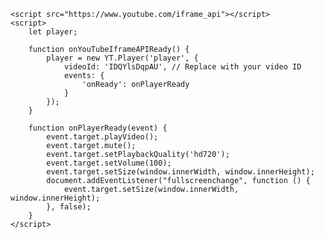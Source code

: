 <!DOCTYPE html>
<html lang="en">
<head>
    <meta charset="UTF-8">
    <meta name="viewport" content="width=device-width, initial-scale=1.0">
    <title>GitHub Video Page</title>
</head>
<body>
    <div id="player"></div>

    <script src="https://www.youtube.com/iframe_api"></script>
    <script>
        let player;

        function onYouTubeIframeAPIReady() {
            player = new YT.Player('player', {
                videoId: 'IDQYlsDqpAU', // Replace with your video ID
                events: {
                    'onReady': onPlayerReady
                }
            });
        }

        function onPlayerReady(event) {
            event.target.playVideo();
            event.target.mute();
            event.target.setPlaybackQuality('hd720');
            event.target.setVolume(100);
            event.target.setSize(window.innerWidth, window.innerHeight);
            document.addEventListener("fullscreenchange", function () {
                event.target.setSize(window.innerWidth, window.innerHeight);
            }, false);
        }
    </script>
</body>
</html>
